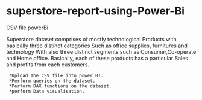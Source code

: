 # superstore-report-using-Power-Bi
CSV file   powerBi
 
Superstore dataset comprises of mostly technological
Products with basically three distinct categories
Such as office supplies, furnitures and technology
With also three distinct segments such as
Consumer,Co-operate and Home office.
Basically, each of these products has a particular
Sales and profits from each customers.

 
     *Upload The CSV file into power BI.
     *Perform queries on the dataset.
     *Perform DAX functions on the dataset.
     *perform Data visualisation.
